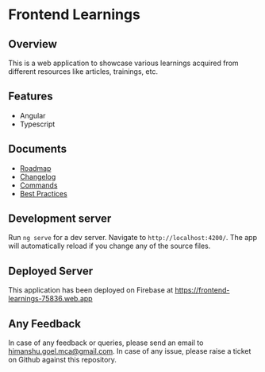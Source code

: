 # Frontend Learnings

## Overview

This is a web application to showcase various learnings acquired from different resources like articles, trainings, etc.

## Features

- Angular
- Typescript

## Documents

- [Roadmap](./ROADMAP.md)
- [Changelog](./CHANGELOG.md)
- [Commands](./COMMANDS.md)
- [Best Practices](./BEST_PRACTICES.md)

## Development server

Run `ng serve` for a dev server. Navigate to `http://localhost:4200/`. The app will automatically reload if you change any of the source files.

## Deployed Server

This application has been deployed on Firebase at <https://frontend-learnings-75836.web.app>

## Any Feedback

In case of any feedback or queries, please send an email to himanshu.goel.mca@gmail.com. In case of any issue, please raise a ticket on Github against this repository.
